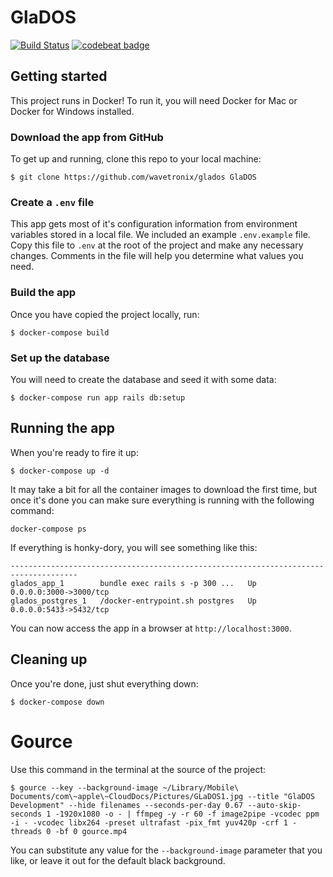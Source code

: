 # GlaDOS

[![Build Status](https://travis-ci.org/wavetronix/glados.svg?branch=master)](https://travis-ci.org/wavetronix/glados)
[![codebeat badge](https://codebeat.co/badges/fedc55e1-aa4c-4be4-be6b-38c23eeadd37)](https://codebeat.co/projects/github-com-wavetronix-glados)

## Getting started

This project runs in Docker! To run it, you will need Docker for Mac or Docker
for Windows installed.

### Download the app from GitHub

To get up and running, clone this repo to your
local machine:

```
$ git clone https://github.com/wavetronix/glados GlaDOS
```

### Create a `.env` file

This app gets most of it's configuration information from environment variables
stored in a local file. We included an example `.env.example` file. Copy this
file to `.env` at the root of the project and make any necessary changes.
Comments in the file will help you determine what values you need.

### Build the app
Once you have copied the project locally, run:

```
$ docker-compose build
```

### Set up the database

You will need to create the database and seed it with some data:

```
$ docker-compose run app rails db:setup
```

## Running the app

When you're ready to fire it up:

```
$ docker-compose up -d
```

It may take a bit for all the container images to download the first time, but once it's done you can make sure everything is running with the following command:

```
docker-compose ps
```

If everything is honky-dory, you will see something like this:

```
-------------------------------------------------------------------------------------
glados_app_1        bundle exec rails s -p 300 ...   Up      0.0.0.0:3000->3000/tcp
glados_postgres_1   /docker-entrypoint.sh postgres   Up      0.0.0.0:5433->5432/tcp
```

You can now access the app in a browser at `http://localhost:3000`.

## Cleaning up

Once you're done, just shut everything down:

```
$ docker-compose down
```

# Gource

Use this command in the terminal at the source of the project:

```
$ gource --key --background-image ~/Library/Mobile\ Documents/com\~apple\~CloudDocs/Pictures/GLaDOS1.jpg --title "GlaDOS Development" --hide filenames --seconds-per-day 0.67 --auto-skip-seconds 1 -1920x1080 -o - | ffmpeg -y -r 60 -f image2pipe -vcodec ppm -i - -vcodec libx264 -preset ultrafast -pix_fmt yuv420p -crf 1 -threads 0 -bf 0 gource.mp4
```

You can substitute any value for the `--background-image` parameter that you like, or leave it out for the default black background.
